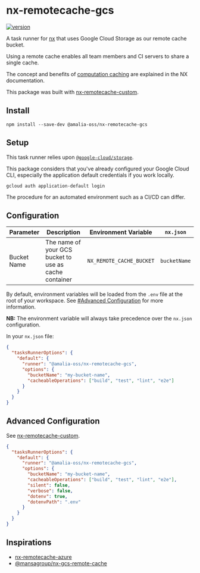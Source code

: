 # nx-remotecache-gcs

[![version](https://img.shields.io/npm/v/@amalia-oss/nx-remotecache-gcs?style=for-the-badge&logo=npm&label=)](https://www.npmjs.com/package/@amalia-oss/nx-remotecache-gcs)

A task runner for [nx](https://nx.dev) that uses Google Cloud Storage as our
remote cache bucket.

Using a remote cache enables all team members and CI
servers to share a single cache.

The concept and benefits of [computation caching](https://nx.dev/angular/guides/computation-caching) are
explained in the NX documentation.

This package was built with [nx-remotecache-custom](https://www.npmjs.com/package/nx-remotecache-custom).

## Install

```
npm install --save-dev @amalia-oss/nx-remotecache-gcs
```

## Setup

This task runner relies upon [`@google-cloud/storage`](https://www.npmjs.com/package/@google-cloud/storage).

This package considers that you've already configured your Google Cloud CLI, especially the application default credentials if you work locally.

```shell
gcloud auth application-default login
```

The procedure for an automated environment such as a CI/CD can differ.

## Configuration

| Parameter   | Description                                           | Environment Variable     | `nx.json`    |
| ----------- | ----------------------------------------------------- | ------------------------ | ------------ |
| Bucket Name | The name of your GCS bucket to use as cache container | `NX_REMOTE_CACHE_BUCKET` | `bucketName` |

By default, environment variables will be loaded from the `.env` file at the root of your workspace.
See [#Advanced Configuration](#advanced-configuration) for more information.


**NB:** The environment variable will always take precedence over the `nx.json` configuration.

In your `nx.json` file:

```json
{
  "tasksRunnerOptions": {
    "default": {
      "runner": "@amalia-oss/nx-remotecache-gcs",
      "options": {
        "bucketName": "my-bucket-name",
        "cacheableOperations": ["build", "test", "lint", "e2e"]
      }
    }
  }
}
```

## Advanced Configuration

See [nx-remotecache-custom](https://github.com/NiklasPor/nx-remotecache-custom#advanced-configuration).

```json
{
  "tasksRunnerOptions": {
    "default": {
      "runner": "@amalia-oss/nx-remotecache-gcs",
      "options": {
        "bucketName": "my-bucket-name",
        "cacheableOperations": ["build", "test", "lint", "e2e"],
        "silent": false,
        "verbose": false,
        "dotenv": true,
        "dotenvPath": ".env"
      }
    }
  }
}
```

## Inspirations

- [nx-remotecache-azure](https://github.com/NiklasPor/nx-remotecache-azure/)
- [@mansagroup/nx-gcs-remote-cache](https://github.com/MansaGroup/nx-gcs-remote-cache)
